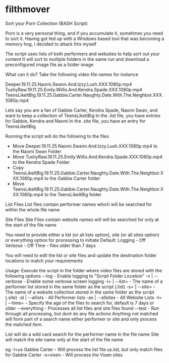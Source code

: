 # filthmover
Sort your Porn Collection (BASH Script)

Porn is a very personal thing, and if you accumulate it, sometimes you need to sort it.
Having got fed up with a Windows based tool that was becoming a memory hog, i decided to attack this myself

The script uses lists of both performers and websites to help sort out your content
It will sort to multiple folders in the same run and download a preconfigured image file as a folder image

What can it do?
Take the following video file names for instance

Deeper.19.11.25.Naomi.Swann.And.Izzy.Lush.XXX.1080p.mp4
TushyRaw.19.11.25.Emily.Willis.And.Kendra.Spade.XXX.1080p.mp4
TeensLikeItBig.19.11.25.Gabbie.Carter.Naughty.Date.With.The.Neighbor.XXX.1080p.mp4

Lets say you are a fan of Gabbie Carter, Kendra Spade, Naomi Swan, and want to keep a collection of TeensLikeItBig
In the .list file, you have entries for Gabbie, Kendra and Naomi
In the .site file, you have an entry for TeensLikeItBig

Running the script will do the following to the files
- Move Deeper.19.11.25.Naomi.Swann.And.Izzy.Lush.XXX.1080p.mp4 to the Naomi Swan Folder
- Move TushyRaw.19.11.25.Emily.Willis.And.Kendra.Spade.XXX.1080p.mp4 to the Kendra Spade Folder
- Copy TeensLikeItBig.19.11.25.Gabbie.Carter.Naughty.Date.With.The.Neighbor.XXX.1080p.mp4 to the Gabbie Carter folder
- Move TeensLikeItBig.19.11.25.Gabbie.Carter.Naughty.Date.With.The.Neighbor.XXX.1080p.mp4 to the TeensLikeItBig folder

List Files
List files contain performer names which will be searched for within the whole file name

Site Files
Site Files contain website names will will be searched for only at the start of the file name

You need to provide either a list (or all lists option), site (or all sites option) or everything option for processing to initiate
Default:
Logging - Off
Verbose - Off
Time - files older than 7 days

You will need to edit the list or site files and update the destination folder locations to match your requirements

Usage:
  Execute the script in the folder where video files are stored with the following options
   --log -  Enable logging to "Script Folder Location"
    -v | --verbose - Enable some verbose screen logging
   -l= | --list= - The name of a performer list stored in the same folder as the script (.list)
   -s= | --site= - The name of a website collection stored in the same folder as the script (.site)
   -al | --allists - All Performer lists
   -as | --allsites - All Website Lists
   -t= | --time= - Specify the age of the files to search for, default is 7 days or older
   --everything - Processes all list files and site files found
   --test - Run through all processing, but dont do any file actions
   Anything not matched will form part of a search name either performer or site and only process the matched item.

  List will do a wild card search for the performer name in the file name
  Site will match the site name only at the start of the file name

  eg -l=us Gabbie Carter - Will process the list file us.list, but only match files for Gabbie Carter
  -s=vixen - Will process the Vixen sites
